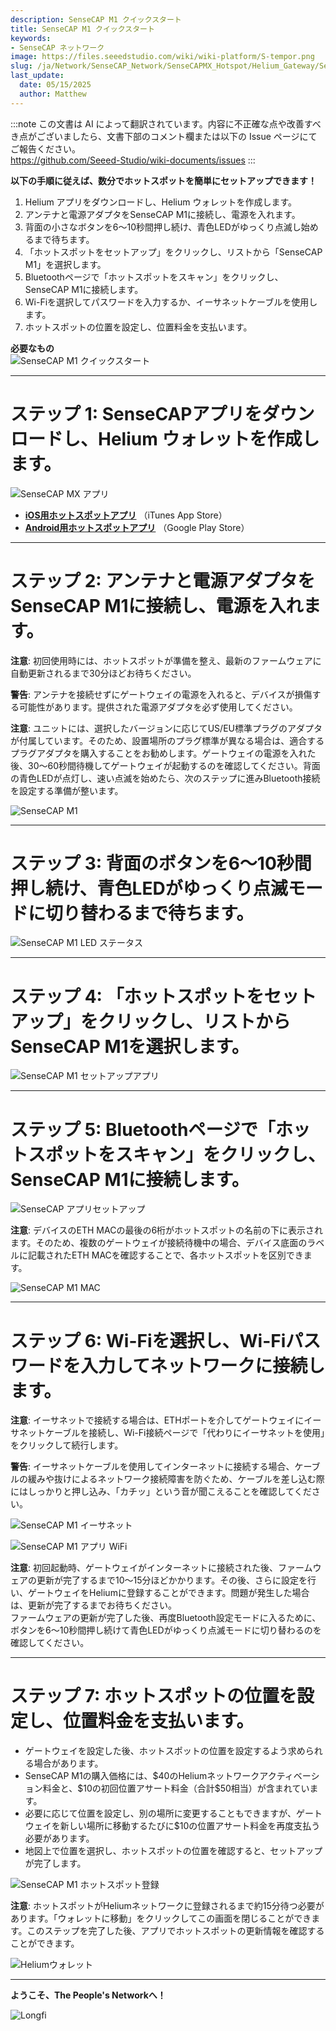 ```yaml
---
description: SenseCAP M1 クイックスタート
title: SenseCAP M1 クイックスタート
keywords:
- SenseCAP ネットワーク
image: https://files.seeedstudio.com/wiki/wiki-platform/S-tempor.png
slug: /ja/Network/SenseCAP_Network/SenseCAPMX_Hotspot/Helium_Gateway/SenseCAP_M1/SenseCAP_M1_Quick_Start
last_update:
  date: 05/15/2025
  author: Matthew
---
```

:::note
この文書は AI によって翻訳されています。内容に不正確な点や改善すべき点がございましたら、文書下部のコメント欄または以下の Issue ページにてご報告ください。  
https://github.com/Seeed-Studio/wiki-documents/issues
:::

**以下の手順に従えば、数分でホットスポットを簡単にセットアップできます！**

1. Helium アプリをダウンロードし、Helium ウォレットを作成します。
2. アンテナと電源アダプタをSenseCAP M1に接続し、電源を入れます。
3. 背面の小さなボタンを6～10秒間押し続け、青色LEDがゆっくり点滅し始めるまで待ちます。
4. 「ホットスポットをセットアップ」をクリックし、リストから「SenseCAP M1」を選択します。
5. Bluetoothページで「ホットスポットをスキャン」をクリックし、SenseCAP M1に接続します。
6. Wi-Fiを選択してパスワードを入力するか、イーサネットケーブルを使用します。
7. ホットスポットの位置を設定し、位置料金を支払います。

**必要なもの**  
![SenseCAP M1 クイックスタート](https://www.sensecapmx.com/wp-content/uploads/2022/06/what-youll-need.webp)

* * *

**ステップ 1: SenseCAPアプリをダウンロードし、Helium ウォレットを作成します。**
================================================================

![SenseCAP MX アプリ](https://www.sensecapmx.com/wp-content/uploads/2022/06/sensecapmx-app.png)

*   [**iOS用ホットスポットアプリ**](https://apps.apple.com/us/app/sensecap-hotspot/id1600051150) （iTunes App Store）
*   [**Android用ホットスポットアプリ**](https://play.google.com/store/apps/details?id=com.sensecapmx.hotspot) （Google Play Store）

* * *

**ステップ 2: アンテナと電源アダプタをSenseCAP M1に接続し、電源を入れます。**
==========================================================================================

**注意**: 初回使用時には、ホットスポットが準備を整え、最新のファームウェアに自動更新されるまで30分ほどお待ちください。

**警告**: アンテナを接続せずにゲートウェイの電源を入れると、デバイスが損傷する可能性があります。提供された電源アダプタを必ず使用してください。

**注意**: ユニットには、選択したバージョンに応じてUS/EU標準プラグのアダプタが付属しています。そのため、設置場所のプラグ標準が異なる場合は、適合するプラグアダプタを購入することをお勧めします。ゲートウェイの電源を入れた後、30～60秒間待機してゲートウェイが起動するのを確認してください。背面の青色LEDが点灯し、速い点滅を始めたら、次のステップに進みBluetooth接続を設定する準備が整います。

![SenseCAP M1](https://www.sensecapmx.com/wp-content/uploads/2022/06/hotspot-1.webp)

* * *

**ステップ 3: 背面のボタンを6～10秒間押し続け、青色LEDがゆっくり点滅モードに切り替わるまで待ちます。**
======================================================================================================

![SenseCAP M1 LED ステータス](https://www.sensecapmx.com/wp-content/uploads/2022/06/LED-status-1.webp)

* * *

**ステップ 4: 「ホットスポットをセットアップ」をクリックし、リストからSenseCAP M1を選択します。**
========================================================================

![SenseCAP M1 セットアップアプリ](https://www.sensecapmx.com/wp-content/uploads/2022/06/helium-app-sensecap-m1.png)

* * *

**ステップ 5: Bluetoothページで「ホットスポットをスキャン」をクリックし、SenseCAP M1に接続します。**
================================================================================================

![SenseCAP アプリセットアップ](https://www.sensecapmx.com/wp-content/uploads/2022/06/app-steps.png)

**注意**: デバイスのETH MACの最後の6桁がホットスポットの名前の下に表示されます。そのため、複数のゲートウェイが接続待機中の場合、デバイス底面のラベルに記載されたETH MACを確認することで、各ホットスポットを区別できます。

![SenseCAP M1 MAC](https://www.sensecapmx.com/wp-content/uploads/2022/06/sensecap-m1-mac-labels.webp)

* * *

**ステップ 6: Wi-Fiを選択し、Wi-Fiパスワードを入力してネットワークに接続します。**
==================================================================================

**注意**: イーサネットで接続する場合は、ETHポートを介してゲートウェイにイーサネットケーブルを接続し、Wi-Fi接続ページで「代わりにイーサネットを使用」をクリックして続行します。

**警告**: イーサネットケーブルを使用してインターネットに接続する場合、ケーブルの緩みや抜けによるネットワーク接続障害を防ぐため、ケーブルを差し込む際にはしっかりと押し込み、「カチッ」という音が聞こえることを確認してください。

![SenseCAP M1 イーサネット](https://www.sensecapmx.com/wp-content/uploads/2022/06/sensecap-m1-ethernet.webp)

![SenseCAP M1 アプリ WiFi](https://www.sensecapmx.com/wp-content/uploads/2022/06/helium-app-wifi-eth.png)

**注意**: 初回起動時、ゲートウェイがインターネットに接続された後、ファームウェアの更新が完了するまで10～15分ほどかかります。その後、さらに設定を行い、ゲートウェイをHeliumに登録することができます。問題が発生した場合は、更新が完了するまでお待ちください。  
ファームウェアの更新が完了した後、再度Bluetooth設定モードに入るために、ボタンを6～10秒間押し続けて青色LEDがゆっくり点滅モードに切り替わるのを確認してください。

* * *

**ステップ 7: ホットスポットの位置を設定し、位置料金を支払います。**
=====================================================

*   ゲートウェイを設定した後、ホットスポットの位置を設定するよう求められる場合があります。
*   SenseCAP M1の購入価格には、\$40のHeliumネットワークアクティベーション料金と、\$10の初回位置アサート料金（合計\$50相当）が含まれています。
*   必要に応じて位置を設定し、別の場所に変更することもできますが、ゲートウェイを新しい場所に移動するたびに\$10の位置アサート料金を再度支払う必要があります。
*   地図上で位置を選択し、ホットスポットの位置を確認すると、セットアップが完了します。

![SenseCAP M1 ホットスポット登録](https://www.sensecapmx.com/wp-content/uploads/2022/06/register-hotspot.png)

**注意**: ホットスポットがHeliumネットワークに登録されるまで約15分待つ必要があります。「ウォレットに移動」をクリックしてこの画面を閉じることができます。このステップを完了した後、アプリでホットスポットの更新情報を確認することができます。

![Heliumウォレット](https://www.sensecapmx.com/wp-content/uploads/2022/06/helium-wallet.png)

* * *

**ようこそ、The People's Networkへ！**

![Longfi](https://www.sensecapmx.com/wp-content/uploads/2022/06/longfi.webp)